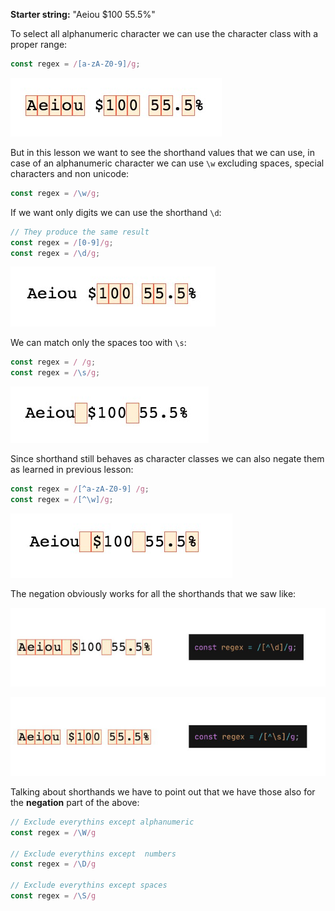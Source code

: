 **Starter string:** "Aeiou $100 55.5%"

To select all alphanumeric character we can use the character class with a proper range:
```js
const regex = /[a-zA-Z0-9]/g;
```
![Match all the alphanumeric character](../images/05-alphanumeric-range.jpg)

But in this lesson we want to see the shorthand values that we can use, in case of an alphanumeric character we can use `\w` excluding spaces, special characters and non unicode:
```js
const regex = /\w/g;
```

If we want only digits we can use the shorthand `\d`:
```js
// They produce the same result
const regex = /[0-9]/g;
const regex = /\d/g;
```
![Match all digits](../images/05-only-digits-with-shorthand.jpg)

We can match only the spaces too with `\s`:
```js
const regex = / /g;
const regex = /\s/g;
```
![Match all spaces](../images/05-only-spaces-with-shorthand.jpg)

Since shorthand still behaves as character classes we can also negate them as learned in previous lesson:
```js
const regex = /[^a-zA-Z0-9] /g;
const regex = /[^\w]/g;
```
![Exclude alphanumeric](../images/05-negating-alphanumeric.jpg)

The negation obviously works for all the shorthands that we saw like:

![Exclude digits](../images/05-exclude-numbers.jpg)

![Exclude spaces](../images/05-exclude-spaces.jpg)

Talking about shorthands we have to point out that we have those also for the **negation** part of the above:
```js
// Exclude everythins except alphanumeric
const regex = /\W/g

// Exclude everythins except  numbers
const regex = /\D/g

// Exclude everythins except spaces
const regex = /\S/g
```


